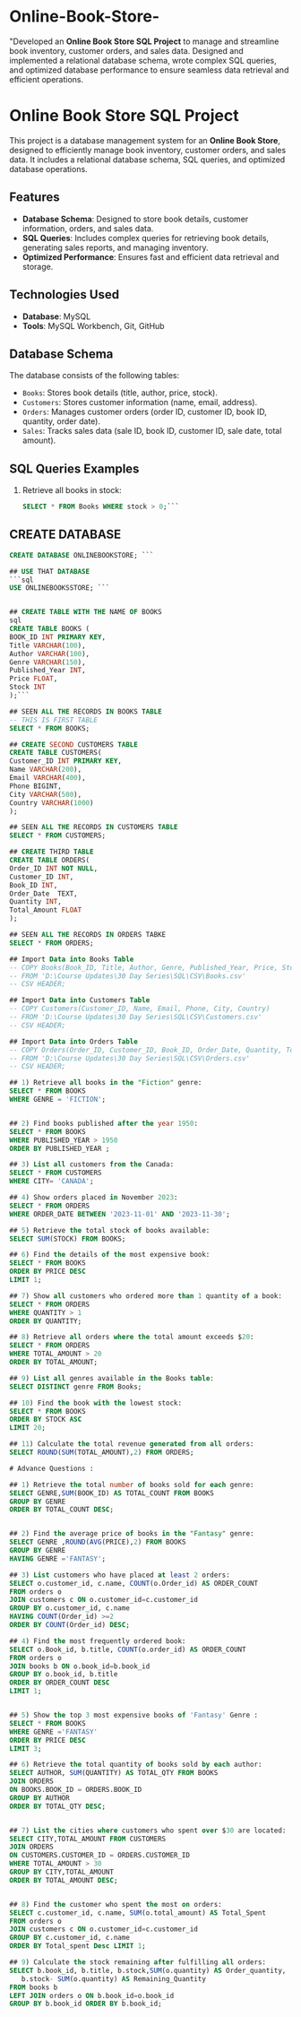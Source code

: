 # Online-Book-Store-
"Developed an **Online Book Store SQL Project** to manage and streamline book inventory, customer orders, and sales data. Designed and implemented a relational database schema, wrote complex SQL queries, and optimized database performance to ensure seamless data retrieval and efficient operations.

# Online Book Store SQL Project

This project is a database management system for an **Online Book Store**, designed to efficiently manage book inventory, customer orders, and sales data. It includes a relational database schema, SQL queries, and optimized database operations.

## Features
- **Database Schema**: Designed to store book details, customer information, orders, and sales data.
- **SQL Queries**: Includes complex queries for retrieving book details, generating sales reports, and managing inventory.
- **Optimized Performance**: Ensures fast and efficient data retrieval and storage.

## Technologies Used
- **Database**: MySQL
- **Tools**: MySQL Workbench, Git, GitHub

## Database Schema
The database consists of the following tables:
- `Books`: Stores book details (title, author, price, stock).
- `Customers`: Stores customer information (name, email, address).
- `Orders`: Manages customer orders (order ID, customer ID, book ID, quantity, order date).
- `Sales`: Tracks sales data (sale ID, book ID, customer ID, sale date, total amount).

## SQL Queries Examples
1. Retrieve all books in stock:
   ```sql
   SELECT * FROM Books WHERE stock > 0;```


## CREATE DATABASE 
 ```sql
CREATE DATABASE ONLINEBOOKSTORE; ```

## USE THAT DATABASE 
 ```sql
USE ONLINEBOOKSSTORE; ```


## CREATE TABLE WITH THE NAME OF BOOKS
sql
CREATE TABLE BOOKS (
BOOK_ID INT PRIMARY KEY,
Title VARCHAR(100),
Author VARCHAR(100),
Genre VARCHAR(150),
Published_Year INT,
Price FLOAT,	
Stock INT
);```

## SEEN ALL THE RECORDS IN BOOKS TABLE 
-- THIS IS FIRST TABLE 
SELECT * FROM BOOKS;

## CREATE SECOND CUSTOMERS TABLE
CREATE TABLE CUSTOMERS(
Customer_ID INT PRIMARY KEY,
Name VARCHAR(200),	
Email VARCHAR(400),
Phone BIGINT,	
City VARCHAR(500),
Country VARCHAR(1000)
);

## SEEN ALL THE RECORDS IN CUSTOMERS TABLE 
SELECT * FROM CUSTOMERS;

## CREATE THIRD TABLE 
CREATE TABLE ORDERS(
Order_ID INT NOT NULL,
Customer_ID	INT,
Book_ID	INT,
Order_Date	TEXT,
Quantity INT,
Total_Amount FLOAT
);

## SEEN ALL THE RECORDS IN ORDERS TABKE 
SELECT * FROM ORDERS;

## Import Data into Books Table
-- COPY Books(Book_ID, Title, Author, Genre, Published_Year, Price, Stock) 
-- FROM 'D:\Course Updates\30 Day Series\SQL\CSV\Books.csv' 
-- CSV HEADER;

## Import Data into Customers Table
-- COPY Customers(Customer_ID, Name, Email, Phone, City, Country) 
-- FROM 'D:\Course Updates\30 Day Series\SQL\CSV\Customers.csv' 
-- CSV HEADER;

## Import Data into Orders Table
-- COPY Orders(Order_ID, Customer_ID, Book_ID, Order_Date, Quantity, Total_Amount) 
-- FROM 'D:\Course Updates\30 Day Series\SQL\CSV\Orders.csv' 
-- CSV HEADER;

## 1) Retrieve all books in the "Fiction" genre:
SELECT * FROM BOOKS
WHERE GENRE = 'FICTION';


## 2) Find books published after the year 1950:
SELECT * FROM BOOKS 
WHERE PUBLISHED_YEAR > 1950
ORDER BY PUBLISHED_YEAR ;

## 3) List all customers from the Canada:
SELECT * FROM CUSTOMERS
WHERE CITY= 'CANADA';

## 4) Show orders placed in November 2023:
SELECT * FROM ORDERS
WHERE ORDER_DATE BETWEEN '2023-11-01' AND '2023-11-30';

## 5) Retrieve the total stock of books available:
SELECT SUM(STOCK) FROM BOOKS;

## 6) Find the details of the most expensive book:
SELECT * FROM BOOKS 
ORDER BY PRICE DESC
LIMIT 1;

## 7) Show all customers who ordered more than 1 quantity of a book:
SELECT * FROM ORDERS
WHERE QUANTITY > 1
ORDER BY QUANTITY;

## 8) Retrieve all orders where the total amount exceeds $20:
SELECT * FROM ORDERS 
WHERE TOTAL_AMOUNT > 20
ORDER BY TOTAL_AMOUNT;

## 9) List all genres available in the Books table:
SELECT DISTINCT genre FROM Books;

## 10) Find the book with the lowest stock:
SELECT * FROM BOOKS 
ORDER BY STOCK ASC
LIMIT 20;

## 11) Calculate the total revenue generated from all orders:
SELECT ROUND(SUM(TOTAL_AMOUNT),2) FROM ORDERS;

# Advance Questions : 

## 1) Retrieve the total number of books sold for each genre:
SELECT GENRE,SUM(BOOK_ID) AS TOTAL_COUNT FROM BOOKS
GROUP BY GENRE
ORDER BY TOTAL_COUNT DESC;


## 2) Find the average price of books in the "Fantasy" genre:
SELECT GENRE ,ROUND(AVG(PRICE),2) FROM BOOKS
GROUP BY GENRE
HAVING GENRE ='FANTASY';

## 3) List customers who have placed at least 2 orders:
SELECT o.customer_id, c.name, COUNT(o.Order_id) AS ORDER_COUNT
FROM orders o
JOIN customers c ON o.customer_id=c.customer_id
GROUP BY o.customer_id, c.name
HAVING COUNT(Order_id) >=2
ORDER BY COUNT(Order_id) DESC;

## 4) Find the most frequently ordered book:
SELECT o.Book_id, b.title, COUNT(o.order_id) AS ORDER_COUNT
FROM orders o
JOIN books b ON o.book_id=b.book_id
GROUP BY o.book_id, b.title
ORDER BY ORDER_COUNT DESC
LIMIT 1;


## 5) Show the top 3 most expensive books of 'Fantasy' Genre :
SELECT * FROM BOOKS 
WHERE GENRE ='FANTASY'
ORDER BY PRICE DESC
LIMIT 3;

## 6) Retrieve the total quantity of books sold by each author:
SELECT AUTHOR, SUM(QUANTITY) AS TOTAL_QTY FROM BOOKS
JOIN ORDERS
ON BOOKS.BOOK_ID = ORDERS.BOOK_ID
GROUP BY AUTHOR
ORDER BY TOTAL_QTY DESC;


## 7) List the cities where customers who spent over $30 are located:
SELECT CITY,TOTAL_AMOUNT FROM CUSTOMERS
JOIN ORDERS 
ON CUSTOMERS.CUSTOMER_ID = ORDERS.CUSTOMER_ID
WHERE TOTAL_AMOUNT > 30
GROUP BY CITY,TOTAL_AMOUNT
ORDER BY TOTAL_AMOUNT DESC;


## 8) Find the customer who spent the most on orders:
SELECT c.customer_id, c.name, SUM(o.total_amount) AS Total_Spent
FROM orders o
JOIN customers c ON o.customer_id=c.customer_id
GROUP BY c.customer_id, c.name
ORDER BY Total_spent Desc LIMIT 1;

## 9) Calculate the stock remaining after fulfilling all orders:
SELECT b.book_id, b.title, b.stock,SUM(o.quantity) AS Order_quantity,  
	b.stock- SUM(o.quantity) AS Remaining_Quantity
FROM books b
LEFT JOIN orders o ON b.book_id=o.book_id
GROUP BY b.book_id ORDER BY b.book_id;





   
